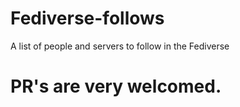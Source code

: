 # Fediverse-follows
A list of people and servers to follow in the Fediverse 

# PR's are very welcomed.
